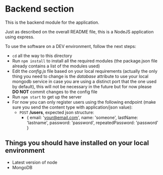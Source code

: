 # Backend section

This is the backend module for the application.

Just as described on the overall README file, this is a NodeJS application using express.

To use the software on a DEV environment, follow the next steps:

* `cd` all the way to this directory
* Run `npm install` to install all the required modules (the package.json file already contains a list of the modules used)
* Edit the *config.js* file based on your local requirements (actually the only thing you need to change is the *database* attribute to use your local mongodb service in case you are using a distinct port that the one used by default), this will not be necessary in the future but for now please **DO NOT** commit changes to the config file
* Run `npm start` to get up the server
* For now you can only register users using the following endpoint (make sure you send the content type with application/json value):
  - `POST` **/users**, expected json structure:
    * { email: 'your@email.com', name: 'someone', lastName: 'lastname', password: 'password', repeatedPassword: 'password' }

## Things you should have installed on your local environment

* Latest version of node
* MongoDB
